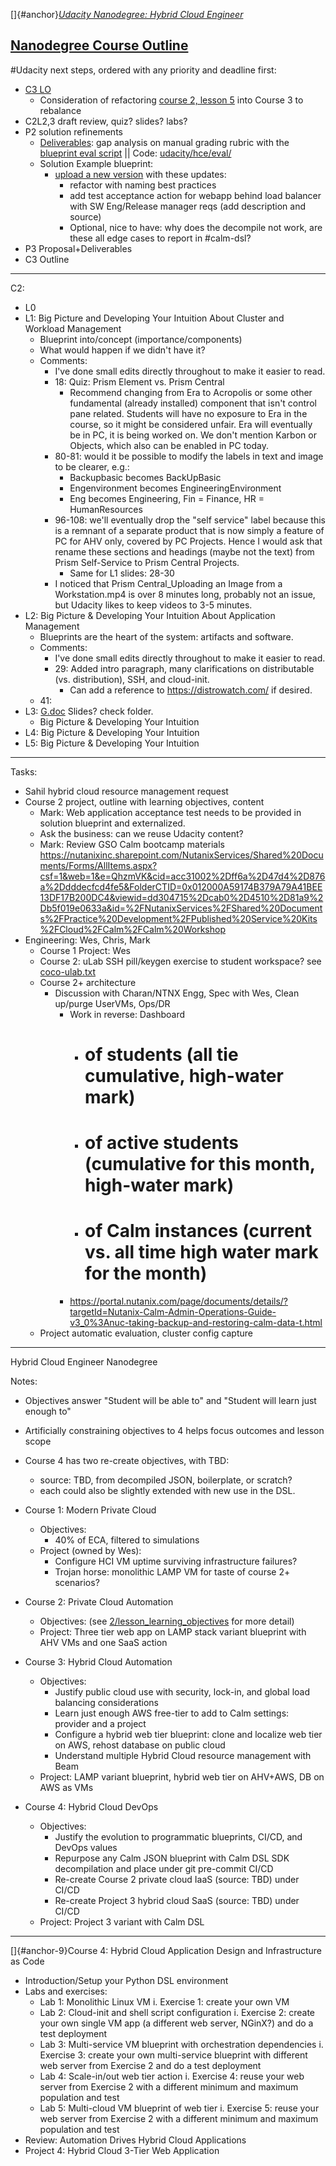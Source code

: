 []{#anchor}[*Udacity Nanodegree: Hybrid Cloud Engineer*](https://confluence.eng.nutanix.com:8443/display/DVM/Udacity+Nanodegree%3A+Hybrid+Cloud+Engineer)

[Nanodegree Course Outline](https://docs.google.com/document/d/1YR6dTsMn6xF0kXmrq-AiP4kSHgLvnvCKEUVozcXLLuE/edit)
---
#Udacity next steps, ordered with any priority and deadline first:
- [C3 LO](3/lesson_learning_objectives.md)
  - Consideration of refactoring [course 2, lesson 5](https://github.com/mlavi/calmbootcamp/blob/master/udacity/hce/2/outline.md) into Course 3 to rebalance
- C2L2,3 draft review, quiz? slides? labs?
- P2 solution refinements
  - [Deliverables](https://docs.google.com/document/d/1p3lg1ohIPsjmHMV2cDB_zMxa8JsYBV4W6v-kHI4X74s/edit?ts=5f16103f): gap analysis on manual grading rubric with the [blueprint eval script](https://confluence.eng.nutanix.com:8443/pages/viewpage.action?pageId=96339829) || Code: [udacity/hce/eval/](https://github.com/mlavi/calmbootcamp/tree/master/udacity/hce/eval)
  - Solution Example blueprint:
    - [upload a new version](https://drive.google.com/file/d/1Glca_6_VZnD2tVyuwwWCNIoyFqozS8oI/view?usp=sharing) with these updates:
      - refactor with naming best practices
      - add test acceptance action for webapp behind load balancer with SW Eng/Release manager reqs (add description and source)
      - Optional, nice to have: why does the decompile not work, are these all edge cases to report in #calm-dsl?
- P3 Proposal+Deliverables
- C3 Outline
---
C2:
- L0
- L1: Big Picture and Developing Your Intuition About Cluster and Workload Management
  - Blueprint into/concept (importance/components)
  - What would happen if we didn't have it?
  - Comments:
    - I've done small edits directly throughout to make it easier to read.
    - 18: Quiz: Prism Element vs. Prism Central
      - Recommend changing from Era to Acropolis or some other fundamental (already installed) component that isn't control pane related. Students will have no exposure to Era in the course, so it might be considered unfair. Era will eventually be in PC, it is being worked on. We don't mention Karbon or Objects, which also can be enabled in PC today.
    - 80-81: would it be possible to modify the labels in text and image to be clearer, e.g.:
      - Backupbasic becomes BackUpBasic
      - Engenvironment becomes EngineeringEnvironment
      - Eng becomes Engineering, Fin = Finance, HR = HumanResources
    - 96-108: we'll eventually drop the "self service" label because this is a remnant of a separate product that is now simply a feature of PC for AHV only, covered by PC Projects. Hence I would ask that rename these sections and headings (maybe not the text) from Prism Self-Service to Prism Central Projects.
      - Same for L1 slides: 28-30
    - I noticed that Prism Central_Uploading an Image from a Workstation.mp4 is over 8 minutes long, probably not an issue, but Udacity likes to keep videos to 3-5 minutes.
- L2: Big Picture & Developing Your Intuition About Application Management
    - Blueprints are the heart of the system: artifacts and software.
  - Comments:
    - I've done small edits directly throughout to make it easier to read.
    - 29: Added intro paragraph, many clarifications on distributable (vs. distribution), SSH, and cloud-init.
      - Can add a reference to https://distrowatch.com/ if desired.
  - 41:
- L3: [G.doc](https://docs.google.com/document/d/1WfDgmht1oY8i3fi389CN6Sv8Oy62VwQrPkmwxh6l4bk/edit#heading=h.ra72982c88h9) Slides? check folder.
  - Big Picture & Developing Your Intuition
- L4: Big Picture & Developing Your Intuition
- L5: Big Picture & Developing Your Intuition
---
Tasks:
  - Sahil hybrid cloud resource management request
  - Course 2 project, outline with learning objectives, content
    - Mark: Web application acceptance test needs to be provided in solution blueprint and externalized.
    - Ask the business: can we reuse Udacity content?
    - Mark: Review GSO Calm bootcamp materials https://nutanixinc.sharepoint.com/NutanixServices/Shared%20Documents/Forms/AllItems.aspx?csf=1&web=1&e=QhzmVK&cid=acc31002%2Dff6a%2D47d4%2D876a%2Ddddecfcd4fe5&FolderCTID=0x012000A59174B379A79A41BEE13DF17B200DC4&viewid=dd304715%2Dcab0%2D4510%2D81a9%2Db5f019e0633a&id=%2FNutanixServices%2FShared%20Documents%2FPractice%20Development%2FPublished%20Service%20Kits%2FCloud%2FCalm%2FCalm%20Workshop
- Engineering: Wes, Chris, Mark
  - Course 1 Project: Wes
  - Course 2: uLab SSH pill/keygen exercise to student workspace? see [coco-ulab.txt](coco-ulab.txt)
  - Course 2+ architecture
    - Discussion with Charan/NTNX Engg, Spec with Wes, Clean up/purge UserVMs, Ops/DR
      - Work in reverse: Dashboard
        - # of students (all tie cumulative, high-water mark)
        - # of active students (cumulative for this month, high-water mark)
        - # of Calm instances (current vs. all time high water mark for the month)
      - https://portal.nutanix.com/page/documents/details/?targetId=Nutanix-Calm-Admin-Operations-Guide-v3_0%3Anuc-taking-backup-and-restoring-calm-data-t.html
  - Project automatic evaluation, cluster config capture
---
Hybrid Cloud Engineer Nanodegree

Notes:
- Objectives answer "Student will be able to" and "Student will learn just enough to"
- Artificially constraining objectives to 4 helps focus outcomes and lesson scope
- Course 4 has two re-create objectives, with TBD:
  - source: TBD, from decompiled JSON, boilerplate, or scratch?
  - each could also be slightly extended with new use in the DSL.

- Course 1: Modern Private Cloud
  - Objectives:
    - 40% of ECA, filtered to simulations
  - Project (owned by Wes):
    - Configure HCI VM uptime surviving infrastructure failures?
    - Trojan horse: monolithic LAMP VM for taste of course 2+ scenarios?
- Course 2: Private Cloud Automation
  - Objectives: (see [2/lesson_learning_objectives](hce/2/lesson_learning_objectives.md) for more detail)
  - Project: Three tier web app on LAMP stack variant blueprint with AHV VMs and one SaaS action
- Course 3: Hybrid Cloud Automation
  - Objectives:
    - Justify public cloud use with security, lock-in, and global load balancing considerations
    - Learn just enough AWS free-tier to add to Calm settings: provider and a project
    - Configure a hybrid web tier blueprint: clone and localize web tier on AWS, rehost database on public cloud
    - Understand multiple Hybrid Cloud resource management with Beam
  - Project: LAMP variant blueprint, hybrid web tier on AHV+AWS, DB on AWS as VMs
- Course 4: Hybrid Cloud DevOps
  - Objectives:
    - Justify the evolution to programmatic blueprints, CI/CD, and DevOps values
    - Repurpose any Calm JSON blueprint with Calm DSL SDK decompilation and place under git pre-commit CI/CD
    - Re-create Course 2 private cloud IaaS (source: TBD) under CI/CD
    - Re-create Project 3 hybrid cloud SaaS (source: TBD) under CI/CD
  - Project: Project 3 variant with Calm DSL

---
[]{#anchor-9}Course 4: Hybrid Cloud Application Design and Infrastructure as Code

- Introduction/Setup your Python DSL environment
- Labs and exercises:
    -   Lab 1: Monolithic Linux VM
        i.  Exercise 1: create your own VM
    -   Lab 2: Cloud-init and shell script configuration
        i.  Exercise 2: create your own single VM app (a different web server, NGinX?) and do a test deployment
    -   Lab 3: Multi-service VM blueprint with orchestration dependencies
        i.  Exercise 3: create your own multi-service blueprint with different web server from Exercise 2 and do a test deployment
    -   Lab 4: Scale-in/out web tier action
        i.  Exercise 4: reuse your web server from Exercise 2 with a different minimum and maximum population and test
    -   Lab 5: Multi-cloud VM blueprint of web tier
        i.  Exercise 5: reuse your web server from Exercise 2 with a different minimum and maximum population and test
- Review: Automation Drives Hybrid Cloud Applications
- Project 4: Hybrid Cloud 3-Tier Web Application
